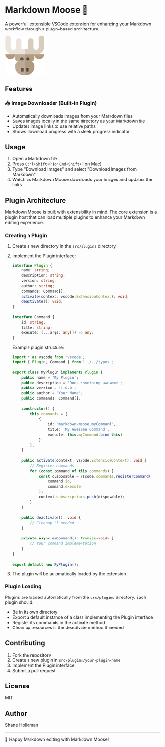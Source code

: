 # Markdown Moose 🦌

A powerful, extensible VSCode extension for enhancing your Markdown workflow through a plugin-based architecture.

![Markdown Moose Logo](icon.png)

## Features

### 📥 Image Downloader (Built-in Plugin)

- Automatically downloads images from your Markdown files
- Saves images locally in the same directory as your Markdown file
- Updates image links to use relative paths
- Shows download progress with a sleek progress indicator

## Usage

1. Open a Markdown file
2. Press `Ctrl+Shift+P` (or `Cmd+Shift+P` on Mac)
3. Type "Download Images" and select "Download Images from Markdown"
4. Watch as Markdown Moose downloads your images and updates the links

## Plugin Architecture

Markdown Moose is built with extensibility in mind. The core extension is a plugin host that can load multiple plugins to enhance your Markdown editing experience.

### Creating a Plugin

1. Create a new directory in the `src/plugins` directory
2. Implement the Plugin interface:

    ```typescript
    interface Plugin {
        name: string;
        description: string;
        version: string;
        author: string;
        commands: Command[];
        activate(context: vscode.ExtensionContext): void;
        deactivate(): void;
    }

    interface Command {
        id: string;
        title: string;
        execute: (...args: any[]) => any;
    }
    ```

    Example plugin structure:

    ```typescript
    import * as vscode from 'vscode';
    import { Plugin, Command } from '../../types';

    export class MyPlugin implements Plugin {
        public name = 'My Plugin';
        public description = 'Does something awesome';
        public version = '1.0.0';
        public author = 'Your Name';
        public commands: Command[];

        constructor() {
            this.commands = [
                {
                    id: 'markdown-moose.myCommand',
                    title: 'My Awesome Command',
                    execute: this.myCommand.bind(this)
                }
            ];
        }

        public activate(context: vscode.ExtensionContext): void {
            // Register commands
            for (const command of this.commands) {
                const disposable = vscode.commands.registerCommand(
                    command.id,
                    command.execute
                );
                context.subscriptions.push(disposable);
            }
        }

        public deactivate(): void {
            // Cleanup if needed
        }

        private async myCommand(): Promise<void> {
            // Your command implementation
        }
    }

    export default new MyPlugin();
    ```

3. The plugin will be automatically loaded by the extension

### Plugin Loading

Plugins are loaded automatically from the `src/plugins` directory. Each plugin should:

- Be in its own directory
- Export a default instance of a class implementing the Plugin interface
- Register its commands in the activate method
- Clean up resources in the deactivate method if needed

## Contributing

1. Fork the repository
2. Create a new plugin in `src/plugins/your-plugin-name`
3. Implement the Plugin interface
4. Submit a pull request

## License

MIT

## Author

Shane Holloman

---

🦌 Happy Markdown editing with Markdown Moose!
